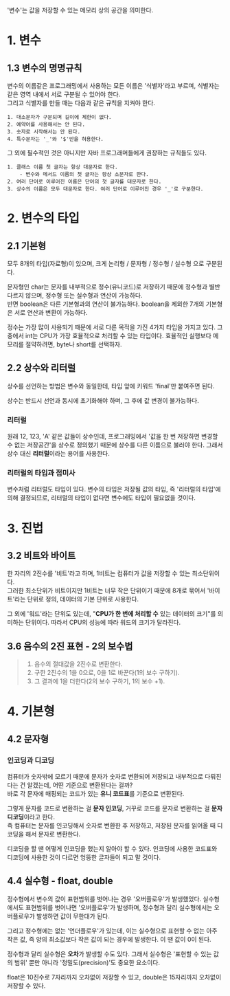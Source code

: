 '변수'는 값을 저장할 수 있는 메모리 상의 공간을 의미한다.

# 1. 변수
## 1.3 변수의 명명규칙
변수의 이름같은 프로그래밍에서 사용하는 모든 이름은 '식별자'라고 부르며, 식별자는 같은 영역 내에서 서로 구분될 수 있어야 한다.  
그리고 식별자를 만들 때는 다음과 같은 규칙을 지켜야 한다.

```
1. 대소문자가 구분되며 길이에 제한이 없다.
2. 예약어를 사용해서는 안 된다.
3. 숫자로 시작해서는 안 된다.
4. 특수문자는 '_'와 '$'만을 허용한다.
```
그 외에 필수적인 것은 아니지만 자바 프로그래머들에게 권장하는 규칙들도 있다.
```
1. 클래스 이름 첫 글자는 항상 대문자로 한다.
    - 변수와 메서드 이름의 첫 글자는 항상 소문자로 한다.
2. 여러 단어로 이루어진 이름은 단어의 첫 글자를 대문자로 한다.
3. 상수의 이름은 모두 대문자로 한다. 여러 단어로 이루어진 경우 '_'로 구분한다.
```

# 2. 변수의 타입
## 2.1 기본형
모두 8개의 타입(자료형)이 있으며, 크게 논리형 / 문자형 / 정수형 / 실수형 으로 구분된다.

문자형인 char는 문자를 내부적으로 정수(유니코드)로 저장하기 때문에 정수형과 별반 다르지 않으며, 정수형 또는 실수형과 연산이 가능하다.  
반면 boolean은 다른 기본형과의 연산이 불가능하다. boolean을 제외한 7개의 기본형은 서로 연산과 변환이 가능하다.

정수는 가장 많이 사용되기 때문에 서로 다른 목적을 가진 4가지 타입을 가지고 있다. 그 중에서 int는 CPU가 가장 효율적으로 처리할 수 있는 타입이다. 효율적인 실행보다 메모리를 절약하려면, byte나 short를 선택하자.

## 2.2 상수와 리터럴
상수를 선언하는 방법은 변수와 동일한데, 타입 앞에 키워드 'final'만 붙여주면 된다.

상수는 반드시 선언과 동시에 초기화해야 하며, 그 후에 값 변경이 불가능하다.

### 리터럴
원래 12, 123, 'A' 같은 값들이 상수인데, 프로그래밍에서 '값을 한 번 저장하면 변경할 수 없는 저장공간'을 상수로 정의했기 때문에 상수를 다른 이름으로 불러야 한다. 그래서 상수 대신 **리터럴**이라는 용어를 사용한다.

### 리터럴의 타입과 접미사
변수처럼 리터럴도 타입이 있다. 변수의 타입은 저장될 값의 타입, 즉 '리터럴의 타입'에 의해 결정되므로, 리터럴의 타입이 없다면 변수에도 타입이 필요없을 것이다.

# 3. 진법
## 3.2 비트와 바이트
한 자리의 2진수를 '비트'라고 하며, 1비트는 컴퓨터가 값을 저장할 수 있는 최소단위이다.  
그러한 최소단위가 비트이지만 1비트는 너무 작은 단위이기 때문에 8개로 묶어서 '바이트'라는 단위로 정의, 데이터의 기본 단위로 사용한다.

그 외에 '워드'라는 단위도 있는데, "**CPU가 한 번에 처리할 수** 있는 데이터의 크기"를 의미하는 단위이다. 따라서 CPU의 성능에 따라 워드의 크기가 달라진다.

## 3.6 음수의 2진 표현 - 2의 보수법
> 1. 음수의 절대값을 2진수로 변환한다.
> 2. 구한 2진수의 1을 0으로, 0을 1로 바꾼다(1의 보수 구하기).
> 3. 그 결과에 1을 더한다(2의 보수 구하기, 1의 보수 +1).

# 4. 기본형
## 4.2 문자형
### 인코딩과 디코딩
컴퓨터가 숫자밖에 모르기 때문에 문자가 숫자로 변환되어 저장되고 내부적으로 다뤄진다는 건 알겠는데, 어떤 기준으로 변환된다는 걸까?  
바로 각 문자에 매핑되는 코드가 있는 **유니 코드표**를 기준으로 변환된다. 

그렇게 문자를 코드로 변환하는 걸 **문자 인코딩**, 거꾸로 코드를 문자로 변환하는 걸 **문자 디코딩**이라고 한다.  
즉 컴퓨터는 문자를 인코딩해서 숫자로 변환한 후 저장하고, 저장된 문자를 읽어올 때 디코딩을 해서 문자로 변환한다.

디코딩을 할 땐 어떻게 인코딩을 했는지 알아야 할 수 있다. 인코딩에 사용한 코드표와 디코딩에 사용한 것이 다르면 엉뚱한 글자들이 되고 말 것이다.

## 4.4 실수형 - float, double
정수형에서 변수의 값이 표현범위를 벗어나는 경우 '오버플로우'가 발생했었다. 실수형에서도 표현범위를 벗어나면 '오버플로우'가 발생하며, 정수형과 달리 실수형에서는 오버플로우가 발생하면 값이 무한대가 된다.

그리고 정수형에는 없는 '언더플로우'가 있는데, 이는 실수형으로 표현할 수 없는 아주 작은 값, 즉 양의 최소값보다 작은 값이 되는 경우에 발생한다. 이 땐 값이 0이 된다.

정수형과 달리 실수형은 **오차**가 발생할 수도 있다. 그래서 실수형은 '표현할 수 있는 값의 범위' 뿐만 아니라 '정밀도(precision)'도 중요한 요소이다.

float은 10진수로 7자리까지 오차없이 저장할 수 있고, double은 15자리까지 오차없이 저장할 수 있다. 
